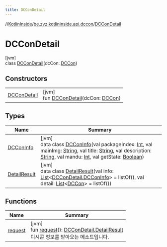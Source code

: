 ```yaml
---
title: DCConDetail
---
```

//[KotlinInside](../../../index.html)/[be.zvz.kotlininside.api.dccon](../index.html)/[DCConDetail](index.html)



# DCConDetail



[jvm]\
class [DCConDetail](index.html)(dcCon: [DCCon](../../be.zvz.kotlininside.api.type/-d-c-con/index.html))



## Constructors


| | |
|---|---|
| [DCConDetail](-d-c-con-detail.html) | [jvm]<br>fun [DCConDetail](-d-c-con-detail.html)(dcCon: [DCCon](../../be.zvz.kotlininside.api.type/-d-c-con/index.html)) |


## Types


| Name | Summary |
|---|---|
| [DCConInfo](-d-c-con-info/index.html) | [jvm]<br>data class [DCConInfo](-d-c-con-info/index.html)(val packageIndex: [Int](https://kotlinlang.org/api/latest/jvm/stdlib/kotlin/-int/index.html), val mainImg: [String](https://kotlinlang.org/api/latest/jvm/stdlib/kotlin/-string/index.html), val title: [String](https://kotlinlang.org/api/latest/jvm/stdlib/kotlin/-string/index.html), val description: [String](https://kotlinlang.org/api/latest/jvm/stdlib/kotlin/-string/index.html), val mandu: [Int](https://kotlinlang.org/api/latest/jvm/stdlib/kotlin/-int/index.html), val getState: [Boolean](https://kotlinlang.org/api/latest/jvm/stdlib/kotlin/-boolean/index.html)) |
| [DetailResult](-detail-result/index.html) | [jvm]<br>data class [DetailResult](-detail-result/index.html)(val info: [List](https://kotlinlang.org/api/latest/jvm/stdlib/kotlin.collections/-list/index.html)&lt;[DCConDetail.DCConInfo](-d-c-con-info/index.html)&gt; = listOf(), val detail: [List](https://kotlinlang.org/api/latest/jvm/stdlib/kotlin.collections/-list/index.html)&lt;[DCCon](../../be.zvz.kotlininside.api.type/-d-c-con/index.html)&gt; = listOf()) |


## Functions


| Name | Summary |
|---|---|
| [request](request.html) | [jvm]<br>fun [request](request.html)(): [DCConDetail.DetailResult](-detail-result/index.html)<br>디시콘 정보를 받아오는 메소드입니다. |

